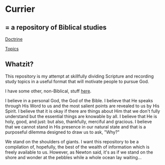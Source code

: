 # Currier 
## = a repository of Biblical studies

[Doctrine](./Doctrine)

[Topics](./Topics)

## Whatzit?
This repository is my attempt at skillfully dividing Scripture and recording study topics in a useful format that will motivate people to pursue God.

I have some other, non-Biblical, stuff [here](https://fingerskier.github.io/ajar/).

I believe in a personal God, the God of the Bible. I believe that He speaks through His Word to us and the most salient points are revealed to us by His Spirit. I believe that it is okay if there are things about Him that we don't fully understand but the essential things are knowable by all. I believe that He is holy, good, and just: but also, thankfully, merciful and gracious. I believe that we cannot stand in His presence in our natural state and that is a purposeful dilemma designed to draw us to ask, "Why?"

We stand on the shoulders of giants. I want this repository to be a compilation of, hopefully, the best of the wealth of information which is freely available to us. However, as Newton said, it's as if we stand on the shore and wonder at the pebbles while a whole ocean lay waiting...
